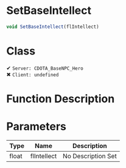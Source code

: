 # SetBaseIntellect
```js
void SetBaseIntellect(flIntellect)
```
# Class
✔ `Server: CDOTA_BaseNPC_Hero`  
✖ `Client: undefined`  

# Function Description

# Parameters
Type|Name|Description
--|--|--
float|flIntellect|No Description Set
